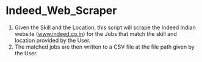 # Indeed_Web_Scraper

1. Given the Skill and the Location, this script will scrape the Indeed Indian website (www.indeed.co.in) for the Jobs that match the skill and location provided by the User.
2. The matched jobs are then written to a CSV file at the file path given by the User.
